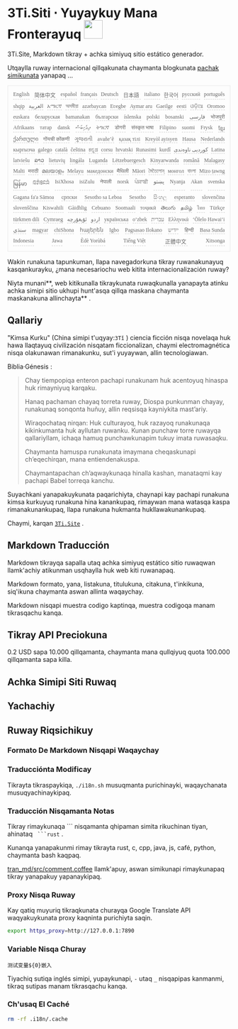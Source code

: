 <h1 style="justify-content:space-between">3Ti.Siti ⋅ Yuyaykuy Mana Fronterayuq <img src="//i-01.eu.org/3Ti/logo.svg" style="user-select:none;margin-top:-1px;width:42px"></h1>

3Ti.Site, Markdown tikray + achka simiyuq sitio estático generador.

Utqaylla ruway internacional qillqakunata chaymanta blogkunata [pachak simikunata](https://github.com/i18n-site/node/blob/main/lang/src/index.js) yanapaq ...

<pre class="langli" style="display:flex;flex-wrap:wrap;background:transparent;border:1px solid #eee;font-size:12px;box-shadow:0 0 3px inset #eee;padding:12px 5px 4px 12px;justify-content:space-between;"><style>pre.langli i{font-weight:300;font-family:s;margin-right:7px;margin-bottom:8px;font-style:normal;color:#666;border-bottom:1px dashed #ccc;}</style><i>English</i><i> 简体中文 </i><i>español</i><i>français</i><i>Deutsch</i><i> 日本語 </i><i>italiano</i><i>한국어</i><i>русский</i><i>português</i><i>shqip</i><i>‫العربية‬</i><i>አማርኛ</i><i>অসমীয়া</i><i>azərbaycan</i><i>Eʋegbe</i><i>Aymar aru</i><i>Gaeilge</i><i>eesti</i><i>ଓଡ଼ିଆ</i><i>Oromoo</i><i>euskara</i><i>беларуская</i><i>bamanakan</i><i>български</i><i>íslenska</i><i>polski</i><i>bosanski</i><i>‫فارسی‬</i><i>भोजपुरी</i><i>Afrikaans</i><i>татар</i><i>dansk</i><i>‫ދިވެހިބަސް‬</i><i>ትግርኛ</i><i>डोगरी</i><i>संस्कृत भाषा</i><i>Filipino</i><i>suomi</i><i>Frysk</i><i>ខ្មែរ</i><i>ქართული</i><i>गोंयची कोंकणी</i><i>ગુજરાતી</i><i>avañe’ẽ</i><i>қазақ тілі</i><i>Kreyòl ayisyen</i><i>Hausa</i><i>Nederlands</i><i>кыргызча</i><i>galego</i><i>català</i><i>čeština</i><i>ಕನ್ನಡ</i><i>corsu</i><i>hrvatski</i><i>Runasimi</i><i>kurdî</i><i>‫کوردیی ناوەندی‬</i><i>Latina</i><i>latviešu</i><i>ລາວ</i><i>lietuvių</i><i>lingála</i><i>Luganda</i><i>Lëtzebuergesch</i><i>Kinyarwanda</i><i>română</i><i>Malagasy</i><i>Malti</i><i>मराठी</i><i>മലയാളം</i><i>Melayu</i><i>македонски</i><i>मैथिली</i><i>Māori</i><i>মৈতৈলোন্</i><i>монгол</i><i>বাংলা</i><i>Mizo ṭawng</i><i>မြန်မာ</i><i>𞄀𞄄𞄰𞄩𞄍𞄜𞄰</i><i>IsiXhosa</i><i>isiZulu</i><i>नेपाली</i><i>norsk</i><i>ਪੰਜਾਬੀ</i><i>‫پښتو‬</i><i>Nyanja</i><i>Akan</i><i>svenska</i><i>Gagana fa'a Sāmoa</i><i>српски</i><i>Sesotho sa Leboa</i><i>Sesotho</i><i>සිංහල</i><i>esperanto</i><i>slovenčina</i><i>slovenščina</i><i>Kiswahili</i><i>Gàidhlig</i><i>Cebuano</i><i>Soomaali</i><i>тоҷикӣ</i><i>తెలుగు</i><i>தமிழ்</i><i>ไทย</i><i>Türkçe</i><i>türkmen dili</i><i>Cymraeg</i><i>‫ئۇيغۇرچە‬</i><i>‫اردو‬</i><i>українська</i><i>o‘zbek</i><i>‫עברית‬</i><i>Ελληνικά</i><i>ʻŌlelo Hawaiʻi</i><i>‫سنڌي‬</i><i>magyar</i><i>chiShona</i><i>հայերեն</i><i>Igbo</i><i>Pagsasao Ilokano</i><i>‫ייִדיש‬</i><i>हिन्दी</i><i>Basa Sunda</i><i>Indonesia</i><i>Jawa</i><i>Èdè Yorùbá</i><i>Tiếng Việt</i><i> 正體中文 </i><i>Xitsonga</i></pre>

Wakin runakuna tapunkuman, llapa navegadorkuna tikray ruwanakunayuq kasqankurayku, ¿mana necesariochu web kitita internacionalización ruway?

Niyta munani**, web kitikunalla tikraykunata ruwaqkunalla yanapayta atinku achka simipi sitio ukhupi hunt'asqa qillqa maskana chaymanta maskanakuna allinchayta** .

## Qallariy

&quot;Kimsa Kurku&quot; (China simipi t'uqyay:`3Tǐ` ) ciencia ficción nisqa novelaqa huk hawa llaqtayuq civilización nisqatam ficcionalizan, chaymi electromagnética nisqa olakunawan rimanakunku, sut'i yuyaywan, allin tecnologiawan.

Biblia·Génesis :

> Chay tiempopiqa enteron pachapi runakunam huk acentoyuq hinaspa huk rimayniyuq karqaku.
>
> Hanaq pachaman chayaq torreta ruway, Diospa punkunman chayay, runakunaq sonqonta huñuy, allin reqsisqa kayniykita mast’ariy.
>
> Wiraqochataq nirqan: Huk culturayoq, huk razayoq runakunaqa kikinkumanta huk ayllutan ruwanku. Kunan punchaw torre ruwayqa qallariyllam, ichaqa hamuq punchawkunapim tukuy imata ruwasaqku.
>
> Chaymanta hamuspa runakunata imaymana cheqaskunapi ch’eqechirqan, mana entiendenakuspa.
>
> Chaymantapachan ch’aqwaykunaqa hinalla kashan, manataqmi kay pachapi Babel torreqa kanchu.

Suyachkani yanapakuykunata paqarichiyta, chaynapi kay pachapi runakuna kimsa kurkuyuq runakuna hina kanankupaq, rimaywan mana watasqa kaspa rimanakunankupaq, llapa runakuna hukmanta hukllawakunankupaq.

Chaymi, karqan [`3Ti.Site`](//3Ti.Site) .

## Markdown Traducción

Markdown tikrayqa sapalla utaq achka simiyuq estático sitio ruwaqwan llamk'achiy atikunman usqhaylla huk web kiti ruwanapaq.

Markdown formato, yana, listakuna, titulukuna, citakuna, t'inkikuna, siq'ikuna chaymanta aswan allinta waqaychay.

Markdown nisqapi muestra codigo kaptinqa, muestra codigoqa manam tikrasqachu kanqa.

## Tikray API Preciokuna

0.2 USD sapa 10.000 qillqamanta, chaymanta mana qullqiyuq quota 100.000 qillqamanta sapa killa.

## Achka Simipi Siti Ruwaq

## Yachachiy

## Ruway Riqsichikuy

### Formato De Markdown Nisqapi Waqaychay

### Traducciónta Modificay

Tikrayta tikraspaykiqa, `./i18n.sh` musuqmanta purichinayki, waqaychanata musuqyachinaykipaq.

### Traducción Nisqamanta Notas

Tikray rimaykunaqa \``` nisqamanta qhipaman simita rikuchinan tiyan, ahinataq ` ```rust` .

Kunanqa yanapakunmi rimay tikrayta rust, c, cpp, java, js, café, python, chaymanta bash kaqpaq.

[tran_md/src/comment.coffee](https://github.com/i18n-site/node/blob/main/tran_md/src/comment.coffee) llamk'apuy, aswan simikunapi rimaykunapaq tikray yanapakuy yapanaykipaq.

### Proxy Nisqa Ruway

Kay qatiq muyuriq tikraqkunata churayqa Google Translate API waqyakuykunata proxy kaqninta purichiyta saqin.

```bash
export https_proxy=http://127.0.0.1:7890
```

### Variable Nisqa Churay

```
测试变量${0}嵌入
```

Tiyachiq sutiqa inglés simipi, yupaykunapi, `-` utaq `_` nisqapipas kanmanmi, tikraq sutipas manam tikrasqachu kanqa.

### Ch'usaq El Caché

```bash
rm -rf .i18n/.cache
```
